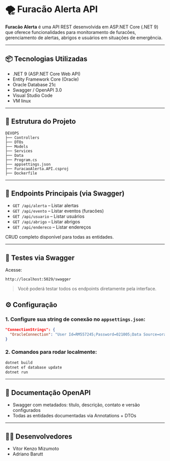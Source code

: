 # 🌪️ Furacão Alerta API

**Furacão Alerta** é uma API REST desenvolvida em ASP.NET Core (.NET 9) que oferece funcionalidades para monitoramento de furacões, gerenciamento de alertas, abrigos e usuários em situações de emergência.

---

## 📦 Tecnologias Utilizadas

- .NET 9 (ASP.NET Core Web API)
- Entity Framework Core (Oracle)
- Oracle Database 21c
- Swagger / OpenAPI 3.0
- Visual Studio Code
- VM linux
---

## 📁 Estrutura do Projeto

```
DEVOPS
├── Controllers
├── DTOs
├── Models
├── Services
├── Data
├── Program.cs
├── appsettings.json
├── FuracaoAlerta.API.csproj
├── Dockerfile
```

---

## 🔗 Endpoints Principais (via Swagger)

- `GET /api/alerta` – Listar alertas
- `GET /api/evento` – Listar eventos (furacões)
- `GET /api/usuario` – Listar usuários
- `GET /api/abrigo` – Listar abrigos
- `GET /api/endereco` – Listar endereços

CRUD completo disponível para todas as entidades.

---

## 🧪 Testes via Swagger

Acesse:

```
http://localhost:5029/swagger
```

> Você poderá testar todos os endpoints diretamente pela interface.

## ⚙️ Configuração

### 1. Configure sua string de conexão no `appsettings.json`:

```json
"ConnectionStrings": {
  "OracleConnection": "User Id=RM557245;Password=021005;Data Source=oracle.fiap.com.br:1521/ORCL;"
}
```

### 2. Comandos para rodar localmente:

```bash
dotnet build
dotnet ef database update
dotnet run
```

---

## 🧾 Documentação OpenAPI

- Swagger com metadados: título, descrição, contato e versão configurados
- Todas as entidades documentadas via Annotations + DTOs

---

## 👨‍💻 Desenvolvedores

- Vitor Kenzo Mizumoto
- Adriano Barutt
